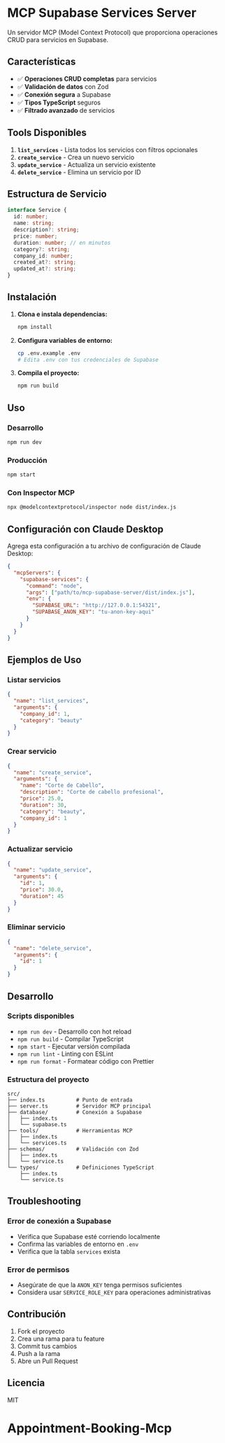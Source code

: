 # MCP Supabase Services Server

Un servidor MCP (Model Context Protocol) que proporciona operaciones CRUD para servicios en Supabase.

## Características

- ✅ **Operaciones CRUD completas** para servicios
- ✅ **Validación de datos** con Zod
- ✅ **Conexión segura** a Supabase
- ✅ **Tipos TypeScript** seguros
- ✅ **Filtrado avanzado** de servicios

## Tools Disponibles

1. **`list_services`** - Lista todos los servicios con filtros opcionales
2. **`create_service`** - Crea un nuevo servicio
3. **`update_service`** - Actualiza un servicio existente
4. **`delete_service`** - Elimina un servicio por ID

## Estructura de Servicio

```typescript
interface Service {
  id: number;
  name: string;
  description?: string;
  price: number;
  duration: number; // en minutos
  category?: string;
  company_id: number;
  created_at?: string;
  updated_at?: string;
}
```

## Instalación

1. **Clona e instala dependencias:**

   ```bash
   npm install
   ```

2. **Configura variables de entorno:**

   ```bash
   cp .env.example .env
   # Edita .env con tus credenciales de Supabase
   ```

3. **Compila el proyecto:**
   ```bash
   npm run build
   ```

## Uso

### Desarrollo

```bash
npm run dev
```

### Producción

```bash
npm start
```

### Con Inspector MCP

```bash
npx @modelcontextprotocol/inspector node dist/index.js
```

## Configuración con Claude Desktop

Agrega esta configuración a tu archivo de configuración de Claude Desktop:

```json
{
  "mcpServers": {
    "supabase-services": {
      "command": "node",
      "args": ["path/to/mcp-supabase-server/dist/index.js"],
      "env": {
        "SUPABASE_URL": "http://127.0.0.1:54321",
        "SUPABASE_ANON_KEY": "tu-anon-key-aqui"
      }
    }
  }
}
```

## Ejemplos de Uso

### Listar servicios

```json
{
  "name": "list_services",
  "arguments": {
    "company_id": 1,
    "category": "beauty"
  }
}
```

### Crear servicio

```json
{
  "name": "create_service",
  "arguments": {
    "name": "Corte de Cabello",
    "description": "Corte de cabello profesional",
    "price": 25.0,
    "duration": 30,
    "category": "beauty",
    "company_id": 1
  }
}
```

### Actualizar servicio

```json
{
  "name": "update_service",
  "arguments": {
    "id": 1,
    "price": 30.0,
    "duration": 45
  }
}
```

### Eliminar servicio

```json
{
  "name": "delete_service",
  "arguments": {
    "id": 1
  }
}
```

## Desarrollo

### Scripts disponibles

- `npm run dev` - Desarrollo con hot reload
- `npm run build` - Compilar TypeScript
- `npm start` - Ejecutar versión compilada
- `npm run lint` - Linting con ESLint
- `npm run format` - Formatear código con Prettier

### Estructura del proyecto

```
src/
├── index.ts          # Punto de entrada
├── server.ts         # Servidor MCP principal
├── database/         # Conexión a Supabase
│   ├── index.ts
│   └── supabase.ts
├── tools/            # Herramientas MCP
│   ├── index.ts
│   └── services.ts
├── schemas/          # Validación con Zod
│   ├── index.ts
│   └── service.ts
└── types/            # Definiciones TypeScript
    ├── index.ts
    └── service.ts
```

## Troubleshooting

### Error de conexión a Supabase

- Verifica que Supabase esté corriendo localmente
- Confirma las variables de entorno en `.env`
- Verifica que la tabla `services` exista

### Error de permisos

- Asegúrate de que la `ANON_KEY` tenga permisos suficientes
- Considera usar `SERVICE_ROLE_KEY` para operaciones administrativas

## Contribución

1. Fork el proyecto
2. Crea una rama para tu feature
3. Commit tus cambios
4. Push a la rama
5. Abre un Pull Request

## Licencia

MIT
# Appointment-Booking-Mcp
